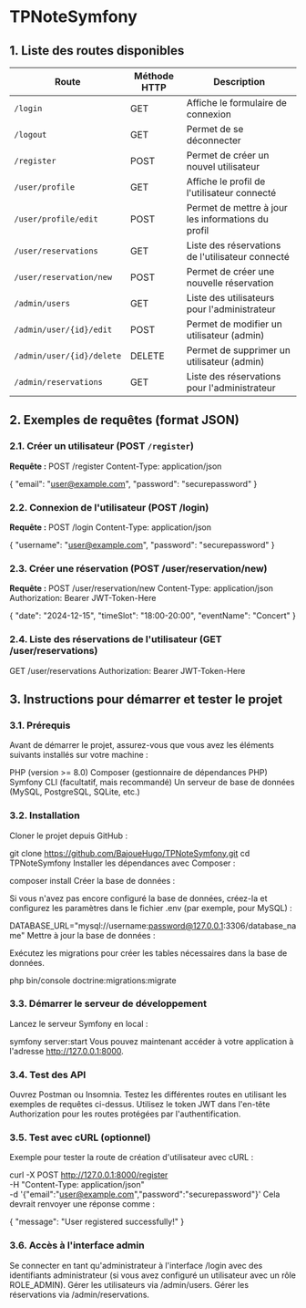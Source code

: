 # TPNoteSymfony

## 1. Liste des routes disponibles

| **Route**                        | **Méthode HTTP** | **Description**                                         |
|-----------------------------------|------------------|---------------------------------------------------------|
| `/login`                          | GET              | Affiche le formulaire de connexion                      |
| `/logout`                         | GET              | Permet de se déconnecter                               |
| `/register`                       | POST             | Permet de créer un nouvel utilisateur                   |
| `/user/profile`                   | GET              | Affiche le profil de l'utilisateur connecté            |
| `/user/profile/edit`              | POST             | Permet de mettre à jour les informations du profil     |
| `/user/reservations`              | GET              | Liste des réservations de l'utilisateur connecté       |
| `/user/reservation/new`           | POST             | Permet de créer une nouvelle réservation               |
| `/admin/users`                    | GET              | Liste des utilisateurs pour l'administrateur           |
| `/admin/user/{id}/edit`           | POST             | Permet de modifier un utilisateur (admin)              |
| `/admin/user/{id}/delete`         | DELETE           | Permet de supprimer un utilisateur (admin)             |
| `/admin/reservations`             | GET              | Liste des réservations pour l'administrateur           |

## 2. Exemples de requêtes (format JSON)

### 2.1. Créer un utilisateur (POST `/register`)

**Requête :**
POST /register
Content-Type: application/json

{
    "email": "user@example.com",
    "password": "securepassword"
}


### 2.2. Connexion de l'utilisateur (POST /login)

**Requête :**
POST /login
Content-Type: application/json

{
    "username": "user@example.com",
    "password": "securepassword"
}


### 2.3. Créer une réservation (POST /user/reservation/new)

**Requête :**
POST /user/reservation/new
Content-Type: application/json
Authorization: Bearer JWT-Token-Here

{
    "date": "2024-12-15",
    "timeSlot": "18:00-20:00",
    "eventName": "Concert"
}

### 2.4. Liste des réservations de l'utilisateur (GET /user/reservations)
GET /user/reservations
Authorization: Bearer JWT-Token-Here



## 3. Instructions pour démarrer et tester le projet
### 3.1. Prérequis
Avant de démarrer le projet, assurez-vous que vous avez les éléments suivants installés sur votre machine :

PHP (version >= 8.0)
Composer (gestionnaire de dépendances PHP)
Symfony CLI (facultatif, mais recommandé)
Un serveur de base de données (MySQL, PostgreSQL, SQLite, etc.)

### 3.2. Installation
Cloner le projet depuis GitHub :

git clone https://github.com/BajoueHugo/TPNoteSymfony.git
cd TPNoteSymfony
Installer les dépendances avec Composer :

composer install
Créer la base de données :

Si vous n'avez pas encore configuré la base de données, créez-la et configurez les paramètres dans le fichier .env (par exemple, pour MySQL) :

DATABASE_URL="mysql://username:password@127.0.0.1:3306/database_name"
Mettre à jour la base de données :

Exécutez les migrations pour créer les tables nécessaires dans la base de données.

php bin/console doctrine:migrations:migrate

### 3.3. Démarrer le serveur de développement
Lancez le serveur Symfony en local :

symfony server:start
Vous pouvez maintenant accéder à votre application à l'adresse http://127.0.0.1:8000.

### 3.4. Test des API
Ouvrez Postman ou Insomnia.
Testez les différentes routes en utilisant les exemples de requêtes ci-dessus.
Utilisez le token JWT dans l'en-tête Authorization pour les routes protégées par l'authentification.

### 3.5. Test avec cURL (optionnel)
Exemple pour tester la route de création d'utilisateur avec cURL :

curl -X POST http://127.0.0.1:8000/register \
    -H "Content-Type: application/json" \
    -d '{"email":"user@example.com","password":"securepassword"}'
Cela devrait renvoyer une réponse comme :

{
    "message": "User registered successfully!"
}
### 3.6. Accès à l'interface admin
Se connecter en tant qu'administrateur à l'interface /login avec des identifiants administrateur (si vous avez configuré un utilisateur avec un rôle ROLE_ADMIN).
Gérer les utilisateurs via /admin/users.
Gérer les réservations via /admin/reservations.
